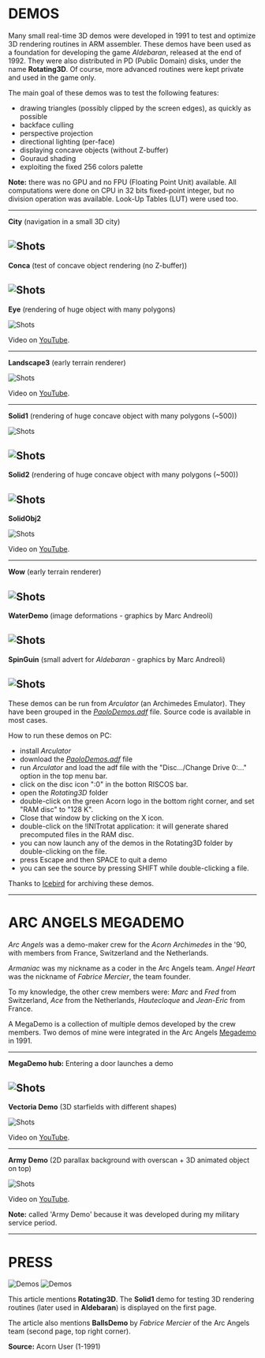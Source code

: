 # DEMOS

Many small real-time 3D demos were developed in 1991 to test and optimize 3D rendering routines in ARM assembler. These demos have been used as a foundation for developing the game _Aldebaran_, released at the end of 1992. They were also distributed in PD (Public Domain) disks, under the name **Rotating3D**. Of course, more advanced routines were kept private and used in the game only.

The main goal of these demos was to test the following features:

  - drawing triangles (possibly clipped by the screen edges), as quickly as possible
  - backface culling
  - perspective projection
  - directional lighting (per-face)
  - displaying concave objects (without Z-buffer)
  - Gouraud shading
  - exploiting the fixed 256 colors palette

**Note:** there was no GPU and no FPU (Floating Point Unit) available. All computations were done on CPU in 32 bits fixed-point integer, but no division operation was available. Look-Up Tables (LUT) were used too.

---
**City** (navigation in a small 3D city)

![Shots](screenshots/Rotating3D/City.jpg)
---
**Conca** (test of concave object rendering (no Z-buffer))

![Shots](screenshots/Rotating3D/Conca.jpg)
---
**Eye** (rendering of huge object with many polygons)

![Shots](screenshots/Rotating3D/Eye.jpg)

Video on [YouTube](https://youtu.be/wZWXxP8721M).

---
**Landscape3** (early terrain renderer)

![Shots](screenshots/Rotating3D/Landscape3.jpg)

Video on [YouTube](https://youtu.be/_cHsvOLis8U).

---
**Solid1** (rendering of huge concave object with many polygons (~500))

![Shots](screenshots/Rotating3D/Solid1.jpg)

![Shots](screenshots/Rotating3D/Solid1b.jpg)
---
**Solid2** (rendering of huge concave object with many polygons (~500))

![Shots](screenshots/Rotating3D/Solid2.jpg)
---
**SolidObj2**

![Shots](screenshots/Rotating3D/SolidObj2.jpg)

Video on [YouTube](https://youtu.be/VcK_C9dsmUk).

---
**Wow** (early terrain renderer)

![Shots](screenshots/Rotating3D/wow.jpg)
---
**WaterDemo** (image deformations - graphics by Marc Andreoli)

![Shots](screenshots/WaterDemo.jpg)
---
**SpinGuin** (small advert for _Aldebaran_ - graphics by Marc Andreoli)

![Shots](screenshots/SpinGuinDemo.jpg)
---

These demos can be run from _Arculator_ (an Archimedes Emulator). They have been grouped in the [_PaoloDemos.adf_](../../Demos/PaoloDemos.zip) file. Source code is available in most cases.

How to run these demos on PC:
  - install _Arculator_
  - download the [_PaoloDemos.adf_](../../Demos/PaoloDemos.zip) file
  - run _Arculator_ and load the adf file with the "Disc.../Change Drive 0:..." option in the top menu bar.
  - click on the disc icon ":0" in the botton RISCOS bar.
  - open the _Rotating3D_ folder
  - double-click on the green Acorn logo in the bottom right corner, and set "RAM disc" to "128 K".
  - Close that window by clicking on the X icon.
  - double-click on the !INITrotat application: it will generate shared precomputed files in the RAM disc.
  - you can now launch any of the demos in the Rotating3D folder by double-clicking on the file.
  - press Escape and then SPACE to quit a demo
  - you can see the source by pressing SHIFT while double-clicking a file.
  
Thanks to [Icebird](http://www.icebird.org/classics.html) for archiving these demos.

---

# ARC ANGELS MEGADEMO

_Arc Angels_ was a demo-maker crew for the _Acorn Archimedes_ in the '90, with members from France, Switzerland and the Netherlands.

_Armaniac_ was my nickname as a coder in the Arc Angels team. _Angel Heart_ was the nickname of _Fabrice Mercier_, the team founder.

To my knowledge, the other crew members were: _Marc_ and _Fred_ from Switzerland, _Ace_ from the Netherlands, _Hautecloque_ and _Jean-Eric_ from France.

A MegaDemo is a collection of multiple demos developed by the crew members. Two demos of mine were integrated in the Arc Angels [Megademo](../../Demos/MegaDemo.zip) in 1991.

---
**MegaDemo hub:** Entering a door launches a demo

![Shots](screenshots/ArcAngelsMegaDemo/Door.jpg)
---
**Vectoria Demo** (3D starfields with different shapes)

![Shots](screenshots/ArcAngelsMegaDemo/VectoriaDemo.jpg)

Video on [YouTube](https://www.youtube.com/watch?v=oqrJ2RkgYAQ).

---
**Army Demo** (2D parallax background with overscan + 3D animated object on top)

![Shots](screenshots/ArcAngelsMegaDemo/ArmyDemo.jpg)

Video on [YouTube](https://www.youtube.com/watch?v=dO2qttN-eqU).

**Note:** called 'Army Demo' because it was developed during my military service period.

---

# PRESS

![Demos](Demos1.jpg)
![Demos](Demos2.jpg)

This article mentions **Rotating3D**. The **Solid1** demo for testing 3D rendering routines (later used in **Aldebaran**) is displayed on the first page.

The article also mentions **BallsDemo** by _Fabrice Mercier_ of the Arc Angels team (second page, top right corner).

**Source:** Acorn User (1-1991)
